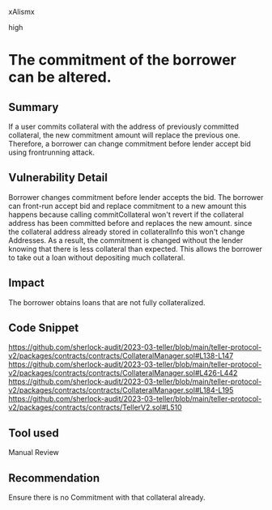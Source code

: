 xAlismx

high

# The commitment of the borrower can be altered.

## Summary
If a user commits collateral with the address of previously committed collateral, the new commitment amount will replace the previous one. Therefore, a borrower can change commitment before lender accept bid using frontrunning attack.
## Vulnerability Detail
Borrower changes commitment before lender accepts the bid. The borrower can front-run accept bid and replace commitment to a new amount this happens because calling commitCollateral won't revert if the collateral address has been committed before and replaces the new amount. since the collateral address already stored in collateralInfo this won't change Addresses. As a result, the commitment is changed without the lender knowing that there is less collateral than expected. This allows the borrower to take out a loan without depositing much collateral.
## Impact
The borrower obtains loans that are not fully collateralized.
## Code Snippet
https://github.com/sherlock-audit/2023-03-teller/blob/main/teller-protocol-v2/packages/contracts/contracts/CollateralManager.sol#L138-L147
https://github.com/sherlock-audit/2023-03-teller/blob/main/teller-protocol-v2/packages/contracts/contracts/CollateralManager.sol#L426-L442
https://github.com/sherlock-audit/2023-03-teller/blob/main/teller-protocol-v2/packages/contracts/contracts/CollateralManager.sol#L184-L195
https://github.com/sherlock-audit/2023-03-teller/blob/main/teller-protocol-v2/packages/contracts/contracts/TellerV2.sol#L510
## Tool used

Manual Review

## Recommendation
Ensure there is no Commitment with that collateral already.